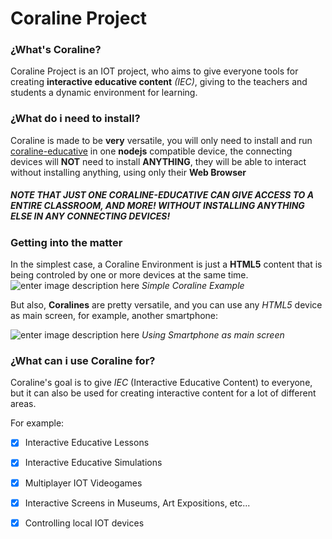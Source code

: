 # Coraline Project

### ¿What's Coraline?
Coraline Project is an IOT project, who aims to give everyone tools for creating **interactive educative content** *(IEC)*, giving to the teachers and students a dynamic environment for learning.

### ¿What do i need to install?

Coraline is made to be **very** versatile, you will only need to install and run [coraline-educative](https://github.com/CamiloTD/coraline-educative) in one **nodejs** compatible device, the connecting devices will **NOT** need to install **ANYTHING**, they will be able to interact without installing anything, using only their **Web Browser**

##### NOTE THAT JUST ONE *CORALINE-EDUCATIVE* CAN GIVE ACCESS TO A ENTIRE CLASSROOM, AND MORE! WITHOUT INSTALLING ANYTHING ELSE IN ANY CONNECTING DEVICES!

### Getting into the matter

In the simplest case, a Coraline Environment is just a **HTML5** content that is being controled by one or more devices at the same time.
![enter image description here](https://lh3.googleusercontent.com/CcXilGGT1Yoopmu4S5jP-5PV8kQ9A-Jvr08G3afTU65c3jFWY0fTvDjdFlWO3fsXBA3XjD891MT8)
*Simple Coraline Example*

But also, **Coralines** are pretty versatile, and you can use any *HTML5* device as main screen, for example, another smartphone:


![enter image description here](https://lh3.googleusercontent.com/R1XXwE3NsdjWFXpNRP3bK6BJ7P7oOr-YP2CdGcscdGr4YflSD3vBxExPeCLfONFFyAil5Okujr0G)
*Using Smartphone as main screen*

### ¿What can i use Coraline for?
Coraline's goal is to give *IEC* (Interactive Educative Content) to everyone, but it can also be used for creating interactive content for a lot of different areas.

For example:

 - [X] Interactive Educative Lessons
 - [X] Interactive Educative Simulations
 - [X] Multiplayer IOT Videogames
 - [X] Interactive Screens in Museums, Art Expositions, etc...
 - [X] Controlling local IOT devices

